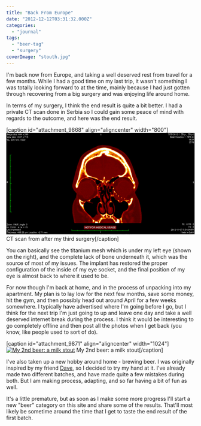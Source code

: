 ```yaml
---
title: "Back From Europe"
date: "2012-12-12T03:31:32.000Z"
categories: 
  - "journal"
tags: 
  - "beer-tag"
  - "surgery"
coverImage: "stouth.jpg"
---
```


I'm back now from Europe, and taking a well deserved rest from travel for a few months. While I had a good time on my last trip, it wasn't something I was totally looking forward to at the time, mainly because I had just gotten through recovering from a big surgery and was enjoying life around home.

In terms of my surgery, I think the end result is quite a bit better. I had a private CT scan done in Serbia so I could gain some peace of mind with regards to the outcome, and here was the end result.

\[caption id="attachment\_9868" align="aligncenter" width="800"\][![CT scan from after my third surgery](images/8164888437_7fb0776500_c.jpg)](http://www.migratorynerd.com/wordpress/wp-content/uploads/2012/12/8164888437_7fb0776500_c.jpg) CT scan from after my third surgery\[/caption\]

You can basically see the titanium mesh which is under my left eye (shown on the right), and the complete lack of bone underneath it, which was the source of most of my issues. The implant has restored the proper configuration of the inside of my eye socket, and the final position of my eye is almost back to where it used to be.

For now though I'm back at home, and in the process of unpacking into my apartment. My plan is to lay low for the next few months, save some money, hit the gym, and then possibly head out around April for a few weeks somewhere. I typically have advertised where I'm going before I go, but I think for the next trip I'm just going to up and leave one day and take a well deserved internet break during the process. I think it would be interesting to go completely offline and then post all the photos when I get back (you know, like people used to sort of do).

\[caption id="attachment\_9871" align="aligncenter" width="1024"\][![My 2nd beer: a milk stout](images/stouth-1024x768.jpg)](http://www.migratorynerd.com/wordpress/wp-content/uploads/2012/12/stouth.jpg) My 2nd beer: a milk stout\[/caption\]

I've also taken up a new hobby around home - brewing beer. I was originally inspired by my friend [Dave](http://mezzoblue.com), so I decided to try my hand at it. I've already made two different batches, and have made quite a few mistakes during both. But I am making process, adapting, and so far having a bit of fun as well.

It's a little premature, but as soon as I make some more progress I'll start a new "beer" category on this site and share some of the results. That'll most likely be sometime around the time that I get to taste the end result of the first batch.
